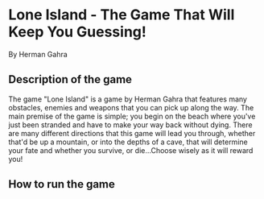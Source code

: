 # Lone Island - The Game That Will Keep You Guessing!
By Herman Gahra

## Description of the game
The game "Lone Island" is a game by Herman Gahra that features many obstacles, enemies and weapons that you can pick up along the way. The main premise of the game is simple; you begin on the beach where you've just been stranded and have to make your way back without dying. There are many different directions that this game will lead you through, whether that'd be up a mountain, or into the depths of a cave, that will determine your fate and whether you survive, or die...Choose wisely as it will reward you!

## How to run the game
